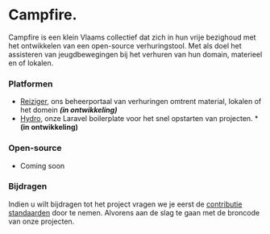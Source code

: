 # Campfire. 

Campfire is een klein Vlaams collectief dat zich in hun vrije bezighoud met het ontwikkelen van een open-source verhuringstool. Met als doel het assisteren van jeugdbewegingen bij het verhuren van hun domain, materieel en of lokalen.   

### Platformen

- [Reiziger](), ons beheerportaal van verhuringen omtrent material, lokalen of het domein ***(in ontwikkeling)***
- [Hydro](), onze Laravel boilerplate voor het snel opstarten van projecten. ***(in ontwikkeling)**

### Open-source

- Coming soon 

### Bijdragen 

Indien u wilt bijdragen tot het project vragen we je eerst de [contributie standaarden](CONTRIBUTING.md) door te nemen. Alvorens aan de slag te gaan met de broncode van onze projecten.
<!--

**Here are some ideas to get you started:**

🙋‍♀️ A short introduction - what is your organization all about?
🌈 Contribution guidelines - how can the community get involved?
👩‍💻 Useful resources - where can the community find your docs? Is there anything else the community should know?
🍿 Fun facts - what does your team eat for breakfast?
🧙 Remember, you can do mighty things with the power of [Markdown](https://docs.github.com/github/writing-on-github/getting-started-with-writing-and-formatting-on-github/basic-writing-and-formatting-syntax)
-->
